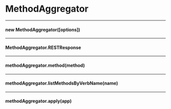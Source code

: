 # MethodAggregator

---------------------------------

#### new MethodAggregator([options])

---------------------------------

#### MethodAggregator.RESTResponse

---------------------------------

#### methodAggregator.method(method)

---------------------------------

#### methodAggregator.listMethodsByVerbName(name)

---------------------------------

#### methodAggregator.apply(app)